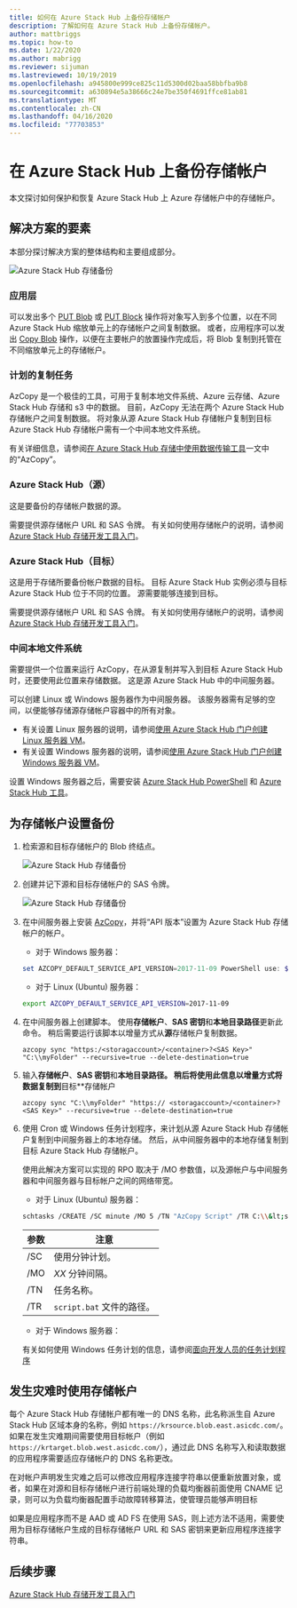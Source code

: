 ```yaml
---
title: 如何在 Azure Stack Hub 上备份存储帐户
description: 了解如何在 Azure Stack Hub 上备份存储帐户。
author: mattbriggs
ms.topic: how-to
ms.date: 1/22/2020
ms.author: mabrigg
ms.reviewer: sijuman
ms.lastreviewed: 10/19/2019
ms.openlocfilehash: a945800e999ce825c11d5300d02baa58bbfba9b8
ms.sourcegitcommit: a630894e5a38666c24e7be350f4691ffce81ab81
ms.translationtype: MT
ms.contentlocale: zh-CN
ms.lasthandoff: 04/16/2020
ms.locfileid: "77703853"
---
```

# <a name="back-up-your-storage-accounts-on-azure-stack-hub"></a>在 Azure Stack Hub 上备份存储帐户

本文探讨如何保护和恢复 Azure Stack Hub 上 Azure 存储帐户中的存储帐户。

## <a name="elements-of-the-solution"></a>解决方案的要素

本部分探讨解决方案的整体结构和主要组成部分。

![Azure Stack Hub 存储备份](./media/azure-stack-network-howto-backup-storage/azure-stack-storage-backup.png)

### <a name="application-layer"></a>应用层

可以发出多个 [PUT Blob](https://docs.microsoft.com/rest/api/storageservices/put-blob) 或 [PUT Block](https://docs.microsoft.com/rest/api/storageservices/put-block) 操作将对象写入到多个位置，以在不同 Azure Stack Hub 缩放单元上的存储帐户之间复制数据。 或者，应用程序可以发出 [Copy Blob](https://docs.microsoft.com/rest/api/storageservices/copy-blob) 操作，以便在主要帐户的放置操作完成后，将 Blob 复制到托管在不同缩放单元上的存储帐户。

### <a name="scheduled-copy-task"></a>计划的复制任务

AzCopy 是一个极佳的工具，可用于复制本地文件系统、Azure 云存储、Azure Stack Hub 存储和 s3 中的数据。 目前，AzCopy 无法在两个 Azure Stack Hub 存储帐户之间复制数据。 将对象从源 Azure Stack Hub 存储帐户复制到目标 Azure Stack Hub 存储帐户需有一个中间本地文件系统。

有关详细信息，请参阅[在 Azure Stack Hub 存储中使用数据传输工具](https://docs.microsoft.com/azure-stack/user/azure-stack-storage-transfer?view=azs-1908#azcopy)一文中的“AzCopy”。

### <a name="azure-stack-hub-source"></a>Azure Stack Hub（源）

这是要备份的存储帐户数据的源。

需要提供源存储帐户 URL 和 SAS 令牌。 有关如何使用存储帐户的说明，请参阅 [Azure Stack Hub 存储开发工具入门](azure-stack-storage-dev.md)。

### <a name="azure-stack-hub-target"></a>Azure Stack Hub（目标）

这是用于存储所要备份帐户数据的目标。 目标 Azure Stack Hub 实例必须与目标 Azure Stack Hub 位于不同的位置。 源需要能够连接到目标。

需要提供源存储帐户 URL 和 SAS 令牌。 有关如何使用存储帐户的说明，请参阅 [Azure Stack Hub 存储开发工具入门](azure-stack-storage-dev.md)。

### <a name="intermediary-local-filesystem"></a>中间本地文件系统

需要提供一个位置来运行 AzCopy，在从源复制并写入到目标 Azure Stack Hub 时，还要使用此位置来存储数据。 这是源 Azure Stack Hub 中的中间服务器。

可以创建 Linux 或 Windows 服务器作为中间服务器。 该服务器需有足够的空间，以便能够存储源存储帐户容器中的所有对象。
- 有关设置 Linux 服务器的说明，请参阅[使用 Azure Stack Hub 门户创建 Linux 服务器 VM](azure-stack-quick-linux-portal.md)。  
- 有关设置 Windows 服务器的说明，请参阅[使用 Azure Stack Hub 门户创建 Windows 服务器 VM](azure-stack-quick-windows-portal.md)。  

设置 Windows 服务器之后，需要安装 [Azure Stack Hub PowerShell](https://docs.microsoft.com/azure-stack/operator/azure-stack-powershell-install?toc=https%3A%2F%2Fdocs.microsoft.com%2FFazure-stack%2Fuser%2FTOC.json&bc=https%3A%2F%2Fdocs.microsoft.com%2FFazure-stack%2Fbreadcrumb%2Ftoc.json) 和 [Azure Stack Hub 工具](https://docs.microsoft.com/azure-stack/operator/azure-stack-powershell-download?toc=https%3A%2F%2Fdocs.microsoft.com%2FFazure-stack%2Fuser%2FTOC.json&bc=https%3A%2F%2Fdocs.microsoft.com%2FFazure-stack%2Fbreadcrumb%2Ftoc.json)。

## <a name="set-up-backup-for-storage-accounts"></a>为存储帐户设置备份

1. 检索源和目标存储帐户的 Blob 终结点。

    ![Azure Stack Hub 存储备份](./media/azure-stack-network-howto-backup-storage/back-up-step1.png)

2. 创建并记下源和目标存储帐户的 SAS 令牌。

    ![Azure Stack Hub 存储备份](./media/azure-stack-network-howto-backup-storage/back-up-step2.png)

3. 在中间服务器上安装 [AzCopy](https://github.com/Azure/azure-storage-azcopy)，并将“API 版本”设置为 Azure Stack Hub 存储帐户的帐户。

    - 对于 Windows 服务器：

    ```PowerShell  
    set AZCOPY_DEFAULT_SERVICE_API_VERSION=2017-11-09 PowerShell use: $env:AZCOPY_DEFAULT_SERVICE_API_VERSION="2017-11-09"
    ```

    - 对于 Linux (Ubuntu) 服务器：

    ```bash  
    export AZCOPY_DEFAULT_SERVICE_API_VERSION=2017-11-09
    ```

4. 在中间服务器上创建脚本。 使用**存储帐户**、**SAS 密钥**和**本地目录路径**更新此命令。 稍后需要运行该脚本以增量方式从**源**存储帐户复制数据。

    ```
    azcopy sync "https:/<storagaccount>/<container>?<SAS Key>" "C:\\myFolder" --recursive=true --delete-destination=true
    ```

5.  输入**存储帐户**、**SAS 密钥**和**本地目录路径。  稍后将使用此信息以增量方式将数据复制到**目标**存储帐户
    
    ```
    azcopy sync "C:\\myFolder" "https:// <storagaccount>/<container>?<SAS Key>" --recursive=true --delete-destination=true
    ```

6.  使用 Cron 或 Windows 任务计划程序，来计划从源 Azure Stack Hub 存储帐户复制到中间服务器上的本地存储。 然后，从中间服务器中的本地存储复制到目标 Azure Stack Hub 存储帐户。

    使用此解决方案可以实现的 RPO 取决于 /MO 参数值，以及源帐户与中间服务器和中间服务器与目标帐户之间的网络带宽。

    - 对于 Linux (Ubuntu) 服务器：

    ```bash  
    schtasks /CREATE /SC minute /MO 5 /TN "AzCopy Script" /TR C:\\&lt;script name>.bat
    ```

    | 参数 | 注意 | 
    | ---- | ---- |
    | /SC | 使用分钟计划。 |
    | /MO | *XX* 分钟间隔。 |
    | /TN | 任务名称。 |
    | /TR | `script.bat` 文件的路径。 |


    - 对于 Windows 服务器：

    有关如何使用 Windows 任务计划的信息，请参阅[面向开发人员的任务计划程序](https://docs.microsoft.com/windows/win32/taskschd/task-scheduler-start-page)
    

## <a name="use-your-storage-account-in-a-disaster"></a>发生灾难时使用存储帐户

每个 Azure Stack Hub 存储帐户都有唯一的 DNS 名称，此名称派生自 Azure Stack Hub 区域本身的名称，例如 `https://krsource.blob.east.asicdc.com/`。 如果在发生灾难期间需要使用目标帐户（例如 `https://krtarget.blob.west.asicdc.com/`），通过此 DNS 名称写入和读取数据的应用程序需要适应存储帐户的 DNS 名称更改。

在对帐户声明发生灾难之后可以修改应用程序连接字符串以便重新放置对象，或者，如果在对源和目标存储帐户进行前端处理的负载均衡器前面使用 CNAME 记录，则可以为负载均衡器配置手动故障转移算法，使管理员能够声明目标

如果是应用程序而不是 AAD 或 AD FS 在使用 SAS，则上述方法不适用，需要使用为目标存储帐户生成的目标存储帐户 URL 和 SAS 密钥来更新应用程序连接字符串。

## <a name="next-steps"></a>后续步骤

[Azure Stack Hub 存储开发工具入门](azure-stack-storage-dev.md)